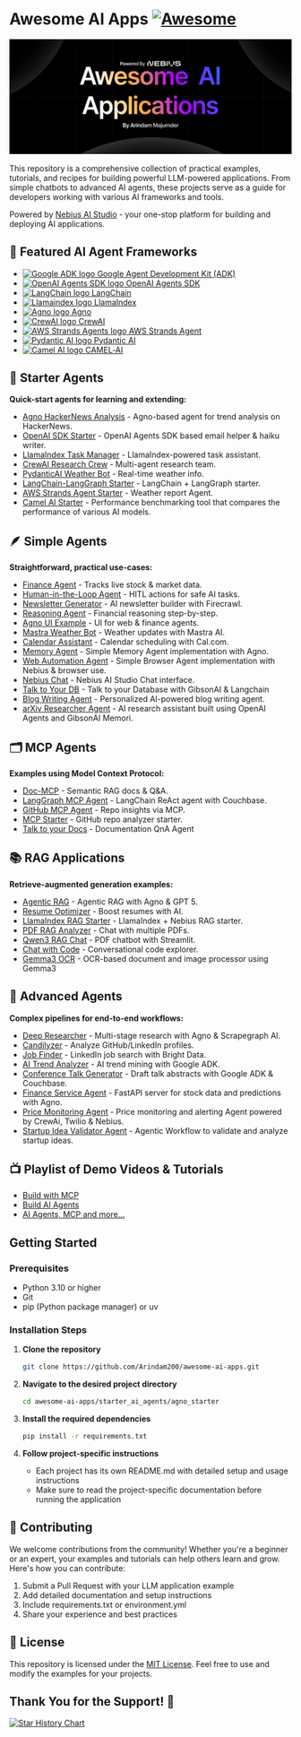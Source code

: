 # Awesome AI Apps [![Awesome](https://awesome.re/badge.svg)](https://awesome.re) 

![Banner](/assets/banner_new.png)

This repository is a comprehensive collection of practical examples, tutorials, and recipes for building powerful LLM-powered applications. From simple chatbots to advanced AI agents, these projects serve as a guide for developers working with various AI frameworks and tools.

Powered by [Nebius AI Studio](https://dub.sh/nebius) - your one-stop platform for building and deploying AI applications.

## 🚀 Featured AI Agent Frameworks

- [<img src="https://raw.githubusercontent.com/google/adk-python/main/assets/agent-development-kit.png" alt="Google ADK logo" width="20" height="20"> Google Agent Development Kit (ADK)](https://google.github.io/adk-docs/)
- [<img src="https://avatars.githubusercontent.com/u/14957082?s=200&v=4" alt="OpenAI Agents SDK logo" width="20" height="20"> OpenAI Agents SDK](https://openai.github.io/openai-agents-python/)
- [<img src="https://cdn.simpleicons.org/langchain" alt="LangChain logo" width="25" height="25"> LangChain ](https://python.langchain.com/)
- [<img src="https://avatars.githubusercontent.com/u/130722866?s=200&v=4" alt="Llamaindex logo" width="20" height="20"> LlamaIndex](https://www.llamaindex.ai/)
- [<img src="https://avatars.githubusercontent.com/u/104874993?s=48&v=4" alt="Agno logo" width="20" height="20"> Agno](https://www.agno.com/)
- [<img src="https://cdn.prod.website-files.com/66cf2bfc3ed15b02da0ca770/66d07240057721394308addd_Logo%20(1).svg" alt="CrewAI logo" width="35" height="25"> CrewAI](https://www.crewai.com/)
- [<img src="https://avatars.githubusercontent.com/u/209155962?s=200&v=4" alt="AWS Strands Agents logo" width="20" height="20"> AWS Strands Agent](https://strandsagents.com/)
- [<img src="https://avatars.githubusercontent.com/u/110818415?s=200&v=4" alt="Pydantic AI logo" width="20" height="20"> Pydantic AI](https://ai.pydantic.dev/)
- [<img src="https://avatars.githubusercontent.com/u/134388954?s=200&v=4" alt="Camel AI logo" width="20" height="20"> CAMEL‑AI](https://www.camel-ai.org/)

## 🧩 Starter Agents

**Quick-start agents for learning and extending:**

- [Agno HackerNews Analysis](starter_ai_agents/agno_starter) - Agno-based agent for trend analysis on HackerNews.
- [OpenAI SDK Starter](starter_ai_agents/openai_agents_sdk) - OpenAI Agents SDK based email helper & haiku writer.
- [LlamaIndex Task Manager](starter_ai_agents/llamaindex_starter) - LlamaIndex-powered task assistant.
- [CrewAI Research Crew](starter_ai_agents/crewai_starter) - Multi-agent research team.
- [PydanticAI Weather Bot](starter_ai_agents/pydantic_starter) - Real-time weather info.
- [LangChain-LangGraph Starter](starter_ai_agents/langchain_langgraph_starter) - LangChain + LangGraph starter.
- [AWS Strands Agent Starter](starter_ai_agents/aws_strands_starter) - Weather report Agent.
- [Camel AI Starter](starter_ai_agents/camel_ai_starter) - Performance benchmarking tool that compares the performance of various AI models.

## 🪶 Simple Agents

**Straightforward, practical use-cases:**

- [Finance Agent](simple_ai_agents/finance_agent) - Tracks live stock & market data.
- [Human-in-the-Loop Agent](simple_ai_agents/human_in_the_loop_agent) - HITL actions for safe AI tasks.
- [Newsletter Generator](simple_ai_agents/newsletter_agent) - AI newsletter builder with Firecrawl.
- [Reasoning Agent](simple_ai_agents/reasoning_agent) - Financial reasoning step-by-step.
- [Agno UI Example](simple_ai_agents/agno_ui_agent) - UI for web & finance agents.
- [Mastra Weather Bot](simple_ai_agents/mastra_ai_weather_agent) - Weather updates with Mastra AI.
- [Calendar Assistant](simple_ai_agents/cal_scheduling_agent) - Calendar scheduling with Cal.com.
- [Memory Agent](simple_ai_agents/memory_agent) - Simple Memory Agent implementation with Agno.
- [Web Automation Agent](simple_ai_agents/browser_agent) - Simple Browser Agent implementation with Nebius & browser use.
- [Nebius Chat](simple_ai_agents/nebius_chat) - Nebius AI Studio Chat interface.
- [Talk to Your DB](simple_ai_agents/talk_to_db) - Talk to your Database with GibsonAI & Langchain
- [Blog Writing Agent](simple_ai_agents/blog_writing_agent) - Personalized AI-powered blog writing agent.
- [arXiv Researcher Agent](simple_ai_agents/arxiv_researcher_agent_with_memori) - AI research assistant built using OpenAI Agents and GibsonAI Memori.

## 🗂️ MCP Agents

**Examples using Model Context Protocol:**

- [Doc-MCP](mcp_ai_agents/doc_mcp) - Semantic RAG docs & Q\&A.
- [LangGraph MCP Agent](mcp_ai_agents/langchain_langgraph_mcp_agent) - LangChain ReAct agent with Couchbase.
- [GitHub MCP Agent](mcp_ai_agents/github_mcp_agent) - Repo insights via MCP.
- [MCP Starter](mcp_ai_agents/mcp_starter) - GitHub repo analyzer starter.
- [Talk to your Docs](mcp_ai_agents/docs_qna_agent) - Documentation QnA Agent

## 📚 RAG Applications

**Retrieve-augmented generation examples:**

- [Agentic RAG](rag_apps/agentic_rag) - Agentic RAG with Agno & GPT 5.
- [Resume Optimizer](rag_apps/resume_optimizer) - Boost resumes with AI.
- [LlamaIndex RAG Starter](rag_apps/llamaIndex_starter) - LlamaIndex + Nebius RAG starter.
- [PDF RAG Analyzer](rag_apps/pdf_rag_analyser) - Chat with multiple PDFs.
- [Qwen3 RAG Chat](rag_apps/qwen3_rag) - PDF chatbot with Streamlit.
- [Chat with Code](rag_apps/chat_with_code) - Conversational code explorer.
- [Gemma3 OCR](rag_apps/gemma_ocr/) - OCR-based document and image processor using Gemma3

## 🔬 Advanced Agents

**Complex pipelines for end-to-end workflows:**

- [Deep Researcher](advance_ai_agents/deep_researcher_agent) - Multi-stage research with Agno & Scrapegraph AI.
- [Candilyzer](advance_ai_agents/candidate_analyser) - Analyze GitHub/LinkedIn profiles.
- [Job Finder](advance_ai_agents/job_finder_agent) - LinkedIn job search with Bright Data.
- [AI Trend Analyzer](advance_ai_agents/trend_analyzer_agent) - AI trend mining with Google ADK.
- [Conference Talk Generator](advance_ai_agents/conference_talk_abstract_generator) - Draft talk abstracts with Google ADK & Couchbase.
- [Finance Service Agent](advance_ai_agents/finance_service_agent) - FastAPI server for stock data and predictions with Agno.
- [Price Monitoring Agent](advance_ai_agents/price_monitoring_agent) - Price monitoring and alerting Agent powered by CrewAi, Twilio & Nebius.
- [Startup Idea Validator Agent](advance_ai_agents/startup_idea_validator_agent) - Agentic Workflow to validate and analyze startup ideas.

## 📺 Playlist of Demo Videos & Tutorials

- [Build with MCP](https://www.youtube.com/playlist?list=PLMZM1DAlf0Lolxax4L2HS54Me8gn1gkz4)
- [Build AI Agents](https://www.youtube.com/playlist?list=PLMZM1DAlf0LqixhAG9BDk4O_FjqnaogK8)
- [AI Agents, MCP and more...](https://www.youtube.com/playlist?list=PL2ambAOfYA6-LDz0KpVKu9vJKAqhv0KKI)

## Getting Started

### Prerequisites

- Python 3.10 or higher
- Git
- pip (Python package manager) or uv

### Installation Steps

1. **Clone the repository**

   ```bash
   git clone https://github.com/Arindam200/awesome-ai-apps.git
   ```

2. **Navigate to the desired project directory**

   ```bash
   cd awesome-ai-apps/starter_ai_agents/agno_starter
   ```

3. **Install the required dependencies**

   ```bash
   pip install -r requirements.txt
   ```

4. **Follow project-specific instructions**
   - Each project has its own README.md with detailed setup and usage instructions
   - Make sure to read the project-specific documentation before running the application

## 🤝 Contributing

We welcome contributions from the community! Whether you're a beginner or an expert, your examples and tutorials can help others learn and grow. Here's how you can contribute:

1. Submit a Pull Request with your LLM application example
2. Add detailed documentation and setup instructions
3. Include requirements.txt or environment.yml
4. Share your experience and best practices

## 📜 License

This repository is licensed under the [MIT License](./LICENSE). Feel free to use and modify the examples for your projects.

## Thank You for the Support! 🙏

[![Star History Chart](https://api.star-history.com/svg?repos=Arindam200/awesome-ai-apps&type=Date)](https://www.star-history.com/#Arindam200/awesome-ai-apps&Date)
